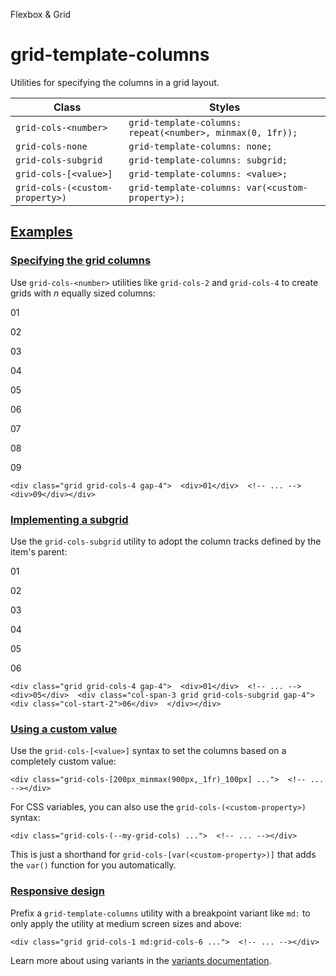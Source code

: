 <!--$-->

<!--/$-->

Flexbox & Grid

# grid-template-columns

Utilities for specifying the columns in a grid layout.

| Class                           | Styles                                                     |
| ------------------------------- | ---------------------------------------------------------- |
| `grid-cols-<number>`            | `grid-template-columns: repeat(<number>, minmax(0, 1fr));` |
| `grid-cols-none`                | `grid-template-columns: none;`                             |
| `grid-cols-subgrid`             | `grid-template-columns: subgrid;`                          |
| `grid-cols-[<value>]`           | `grid-template-columns: <value>;`                          |
| `grid-cols-(<custom-property>)` | `grid-template-columns: var(<custom-property>);`           |

## [Examples](#examples)

### [Specifying the grid columns](#specifying-the-grid-columns)

Use `grid-cols-<number>` utilities like `grid-cols-2` and `grid-cols-4` to create grids with *n* equally sized columns:

01

02

03

04

05

06

07

08

09

```
<div class="grid grid-cols-4 gap-4">  <div>01</div>  <!-- ... -->  <div>09</div></div>
```

### [Implementing a subgrid](#implementing-a-subgrid)

Use the `grid-cols-subgrid` utility to adopt the column tracks defined by the item's parent:

01

02

03

04

05

06

```
<div class="grid grid-cols-4 gap-4">  <div>01</div>  <!-- ... -->  <div>05</div>  <div class="col-span-3 grid grid-cols-subgrid gap-4">    <div class="col-start-2">06</div>  </div></div>
```

### [Using a custom value](#using-a-custom-value)

Use the<!-- --> `grid-cols-[<value>]` <!-- -->syntax<!-- --> <!-- -->to set the <!-- -->columns<!-- --> based on a completely custom value:

```
<div class="grid-cols-[200px_minmax(900px,_1fr)_100px] ...">  <!-- ... --></div>
```

For CSS variables, you can also use the<!-- --> `grid-cols-(<custom-property>)` <!-- -->syntax:

```
<div class="grid-cols-(--my-grid-cols) ...">  <!-- ... --></div>
```

This is just a shorthand for<!-- --> `grid-cols-[var(<custom-property>)]` <!-- -->that adds the `var()` function for you automatically.

### [Responsive design](#responsive-design)

Prefix <!-- -->a<!-- --> `grid-template-columns` utility<!-- --> <!-- -->with a breakpoint variant like `md:` to only apply the utility at <!-- -->medium<!-- --> <!-- -->screen sizes and above:

```
<div class="grid grid-cols-1 md:grid-cols-6 ...">  <!-- ... --></div>
```

Learn more about using variants in the [variants documentation](/docs/hover-focus-and-other-states).

<!--$-->

<!--/$-->
